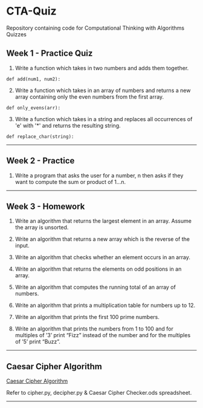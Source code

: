 # CTA-Quiz
Repository containing code for Computational Thinking with Algorithms Quizzes

## Week 1 - Practice Quiz

1. Write a function which takes in two numbers and adds them together.

``def add(num1, num2):``

2.  Write a function which takes in an array of numbers and returns a new array containing only the even numbers from the first array.

``def only_evens(arr):``

3. Write a function which takes in a string and replaces all occurrences of 'e' with '*' and returns the resulting string.

``def replace_char(string):``
- - -

## Week 2 - Practice

1. Write a program that asks the user for a number, n then asks if they want to compute the sum or product of 1...n.

- - - 

## Week 3 - Homework

1. Write an algorithm that returns the largest element in an array. Assume the array is
unsorted.

2. Write an algorithm that returns a new array which is the reverse of the input.

3. Write an algorithm that checks whether an element occurs in an array.

4. Write an algorithm that returns the elements on odd positions in an array.

5. Write an algorithm that computes the running total of an array of numbers.

6. Write an algorithm that prints a multiplication table for numbers up to 12.

7. Write an algorithm that prints the first 100 prime numbers.

8. Write an algorithm that prints the numbers from 1 to 100 and for multiples of ’3’ print
“Fizz” instead of the number and for the multiples of ’5’ print “Buzz”.

- - -

## Caesar Cipher Algorithm ## 

[Caesar Cipher Algorithm](https://en.wikipedia.org/wiki/Caesar_cipher)

Refer to cipher.py, decipher.py & Caesar Cipher Checker.ods spreadsheet.

- - - 
